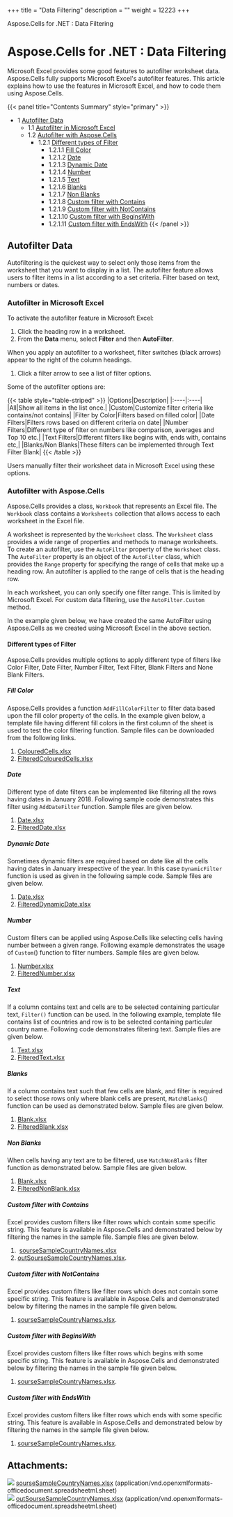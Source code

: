 +++
title = "Data Filtering" 
description = "" 
weight = 12223 
+++

Aspose.Cells for .NET : Data Filtering  

# Aspose.Cells for .NET : Data Filtering


Microsoft Excel provides some good features to autofilter worksheet data. Aspose.Cells fully supports Microsoft Excel's autofilter features. This article explains how to use the features in Microsoft Excel, and how to code them using Aspose.Cells.

{{< panel title="Contents Summary" style="primary" >}}
*   1 [Autofilter Data](#DataFiltering-AutofilterData)
    *   1.1 [Autofilter in Microsoft Excel](#DataFiltering-AutofilterinMicrosoftExcel)
    *   1.2 [Autofilter with Aspose.Cells](#DataFiltering-AutofilterwithAspose.Cells)
        *   1.2.1 [Different types of Filter](#DataFiltering-DifferenttypesofFilter)
            *   1.2.1.1 [Fill Color](#DataFiltering-FillColor)
            *   1.2.1.2 [Date](#DataFiltering-Date)
            *   1.2.1.3 [Dynamic Date](#DataFiltering-DynamicDate)
            *   1.2.1.4 [Number](#DataFiltering-Number)
            *   1.2.1.5 [Text](#DataFiltering-Text)
            *   1.2.1.6 [Blanks](#DataFiltering-Blanks)
            *   1.2.1.7 [Non Blanks](#DataFiltering-NonBlanks)
            *   1.2.1.8 [Custom filter with Contains](#DataFiltering-CustomfilterwithContains)
            *   1.2.1.9 [Custom filter with NotContains](#DataFiltering-CustomfilterwithNotContains)
            *   1.2.1.10 [Custom filter with BeginsWith](#DataFiltering-CustomfilterwithBeginsWith)
            *   1.2.1.11 [Custom filter with EndsWith](#DataFiltering-CustomfilterwithEndsWith)
{{< /panel >}}
 

## Autofilter Data

Autofiltering is the quickest way to select only those items from the worksheet that you want to display in a list. The autofilter feature allows users to filter items in a list according to a set criteria. Filter based on text, numbers or dates.

### Autofilter in Microsoft Excel

To activate the autofilter feature in Microsoft Excel:

1.  Click the heading row in a worksheet.
2.  From the **Data** menu, select **Filter** and then **AutoFilter**.

When you apply an autofilter to a worksheet, filter switches (black arrows) appear to the right of the column headings.

1.  Click a filter arrow to see a list of filter options.

Some of the autofilter options are:

{{< table style="table-striped" >}}
|Options|Description|
|:----|:----|
|All|Show all items in the list once.|
|Custom|Customize filter criteria like contains/not contains|
|Filter by Color|Filters based on filled color|
|Date Filters|Filters rows based on different criteria on date|
|Number Filters|Different type of filter on numbers like comparison, averages and Top 10 etc.|
|Text Filters|Different filters like begins with, ends with, contains etc,|
|Blanks/Non Blanks|These filters can be implemented through Text Filter Blank|
{{< /table >}}

Users manually filter their worksheet data in Microsoft Excel using these options.

### Autofilter with Aspose.Cells

Aspose.Cells provides a class, `Workbook` that represents an Excel file. The `Workbook` class contains a `Worksheets` collection that allows access to each worksheet in the Excel file.

A worksheet is represented by the `Worksheet` class. The `Worksheet` class provides a wide range of properties and methods to manage worksheets. To create an autofilter, use the `AutoFilter` property of the `Worksheet` class. The `AutoFilter` property is an object of the `AutoFilter` class, which provides the `Range` property for specifying the range of cells that make up a heading row. An autofilter is applied to the range of cells that is the heading row.

In each worksheet, you can only specify one filter range. This is limited by Microsoft Excel. For custom data filtering, use the `AutoFilter.Custom` method.

In the example given below, we have created the same AutoFilter using Aspose.Cells as we created using Microsoft Excel in the above section.

#### Different types of Filter

Aspose.Cells provides multiple options to apply different type of filters like Color Filter, Date Filter, Number Filter, Text Filter, Blank Filters and None Blank Filters.

##### Fill Color

Aspose.Cells provides a function `AddFillColorFilter` to filter data based upon the fill color property of the cells. In the example given below, a template file having different fill colors in the first column of the sheet is used to test the color filtering function. Sample files can be downloaded from the following links.

1.  [ColouredCells.xlsx](https://docs.dynabic.com/download/attachments/72188214/ColouredCells.xlsx?version=1&modificationDate=1537799182094&api=v2)
2.  [FilteredColouredCells.xlsx](https://docs.dynabic.com/download/attachments/72188214/FilteredColouredCells.xlsx?version=1&modificationDate=1537799189763&api=v2)

##### Date

Different type of date filters can be implemented like filtering all the rows having dates in January 2018. Following sample code demonstrates this filter using `AddDateFilter` function. Sample files are given below.

1.  [Date.xlsx](https://docs.dynabic.com/download/attachments/72188214/Date.xlsx?version=1&modificationDate=1537801347425&api=v2)
2.  [FilteredDate.xlsx](https://docs.dynabic.com/download/attachments/72188214/FilteredDate.xlsx?version=1&modificationDate=1537801351866&api=v2)

##### Dynamic Date

Sometimes dynamic filters are required based on date like all the cells having dates in January irrespective of the year. In this case `DynamicFilter` function is used as given in the following sample code. Sample files are given below.

1.  [Date.xlsx](https://docs.dynabic.com/download/attachments/72188214/Date.xlsx?version=1&modificationDate=1537801347425&api=v2)
2.  [FilteredDynamicDate.xlsx](https://docs.dynabic.com/download/attachments/72188214/FilteredDynamicDate.xlsx?version=1&modificationDate=1537802485867&api=v2)

##### Number

Custom filters can be applied using Aspose.Cells like selecting cells having number between a given range. Following example demonstrates the usage of `Custom`() function to filter numbers. Sample files are given below.

1.  [Number.xlsx](https://docs.dynabic.com/download/attachments/72188214/Number.xlsx?version=1&modificationDate=1537803180915&api=v2)
2.  [FilteredNumber.xlsx](https://docs.dynabic.com/download/attachments/72188214/FilteredNumber.xlsx?version=1&modificationDate=1537803185489&api=v2)

##### Text

If a column contains text and cells are to be selected containing particular text, `Filter()` function can be used. In the following example, template file contains list of countries and row is to be selected containing particular country name. Following code demonstrates filtering text. Sample files are given below.

1.  [Text.xlsx](https://docs.dynabic.com/download/attachments/72188214/Text.xlsx?version=1&modificationDate=1537804327872&api=v2)
2.  [FilteredText.xlsx](https://docs.dynabic.com/download/attachments/72188214/FilteredText.xlsx?version=1&modificationDate=1537804332987&api=v2)

##### Blanks

If a column contains text such that few cells are blank, and filter is required to select those rows only where blank cells are present, `MatchBlanks`() function can be used as demonstrated below. Sample files are given below.

1.  [Blank.xlsx](https://docs.dynabic.com/download/attachments/72188214/Blank.xlsx?version=1&modificationDate=1537806074220&api=v2)
2.  [FilteredBlank.xlsx](https://docs.dynabic.com/download/attachments/72188214/FilteredBlank.xlsx?version=1&modificationDate=1537806078903&api=v2)

##### Non Blanks

When cells having any text are to be filtered, use `MatchNonBlanks` filter function as demonstrated below. Sample files are given below.

1.  [Blank.xlsx](https://docs.dynabic.com/download/attachments/72188214/Blank.xlsx?version=1&modificationDate=1537806074220&api=v2)
2.  [FilteredNonBlank.xlsx](https://docs.dynabic.com/download/attachments/72188214/FilteredNonBlank.xlsx?version=1&modificationDate=1537806668615&api=v2)

##### Custom filter with Contains

Excel provides custom filters like filter rows which contain some specific string. This feature is available in Aspose.Cells and demonstrated below by filtering the names in the sample file. Sample files are given below.

1.   [sourseSampleCountryNames.xlsx](https://docs2.aspose.com/cells/net/attachments/68944719/72417288.xlsx)
2.  [outSourseSampleCountryNames.xlsx](https://docs2.aspose.com/cells/net/attachments/68944719/72417289.xlsx).

##### Custom filter with NotContains

Excel provides custom filters like filter rows which does not contain some specific string. This feature is available in Aspose.Cells and demonstrated below by filtering the names in the sample file given below.

1.  [sourseSampleCountryNames.xlsx](https://docs2.aspose.com/cells/net/attachments/68944719/72417288.xlsx).

##### Custom filter with BeginsWith

Excel provides custom filters like filter rows which begins with some specific string. This feature is available in Aspose.Cells and demonstrated below by filtering the names in the sample file given below.

1.  [sourseSampleCountryNames.xlsx](https://docs2.aspose.com/cells/net/attachments/68944719/72417288.xlsx).

##### Custom filter with EndsWith

Excel provides custom filters like filter rows which ends with some specific string. This feature is available in Aspose.Cells and demonstrated below by filtering the names in the sample file given below.

1.  [sourseSampleCountryNames.xlsx](https://docs2.aspose.com/cells/net/attachments/68944719/72417288.xlsx).

## Attachments:

![](https://docs2.aspose.com/cells/net/images/icons/bullet_blue.gif) [sourseSampleCountryNames.xlsx](https://docs2.aspose.com/cells/net/attachments/68944719/72417288.xlsx) (application/vnd.openxmlformats-officedocument.spreadsheetml.sheet)  
![](https://docs2.aspose.com/cells/net/images/icons/bullet_blue.gif) [outSourseSampleCountryNames.xlsx](https://docs2.aspose.com/cells/net/attachments/68944719/72417289.xlsx) (application/vnd.openxmlformats-officedocument.spreadsheetml.sheet)  

